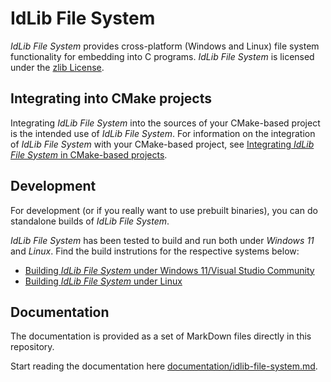 # IdLib File System
*IdLib File System* provides cross-platform (Windows and Linux) file system functionality for embedding into C programs.
*IdLib File System* is licensed under the [zlib License](LICENSE).

## Integrating into CMake projects
Integrating *IdLib File System* into the sources of your CMake-based project is the intended use of *IdLib File System*.
For information on the integration of *IdLib File System* with your CMake-based project, see
[Integrating *IdLib File System* in CMake-based projects](integrating-into-cmake-projects.md).

## Development
For development (or if you really want to use prebuilt binaries), you can do standalone builds of *IdLib File System*.

*IdLib File System* has been tested to build and run both under *Windows 11* and *Linux*.
Find the build instrutions for the respective systems below:
- [Building *IdLib File System* under Windows 11/Visual Studio Community](building-under-windows-11-visual-studio-community-2022.md)
- [Building *IdLib File System* under Linux](building-under-linux.md)

## Documentation
The documentation is provided as a set of MarkDown files directly in this repository.

Start reading the documentation here [documentation/idlib-file-system.md](documentation/idlib-file-system.md).
